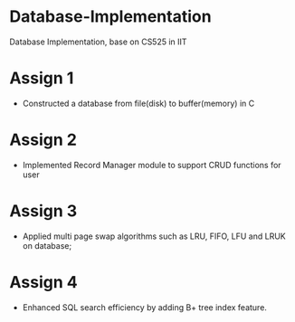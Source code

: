 # Database-Implementation
Database Implementation, base on CS525 in IIT

# Assign 1
- Constructed a database from file(disk) to buffer(memory) in C

# Assign 2
- Implemented Record Manager module to support CRUD functions for user

# Assign 3
- Applied multi page swap algorithms such as LRU, FIFO, LFU and LRUK on database;

# Assign 4
- Enhanced SQL search efficiency by adding B+ tree index feature.
